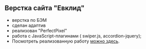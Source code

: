 ## Верстка сайта "Евклид"

- верстка по БЭМ
- сделан адаптив
- реализован "PerfectPixel"
- работа с JavaScript-плагинами ( swiper.js, accordion-jquery);
- Посмотреть реализованную работу [можно здесь](https://vishnevetckiy-dev.github.io/Evklid/).
